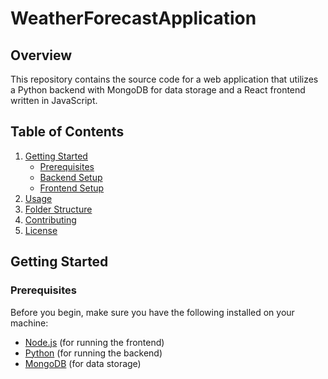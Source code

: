 # WeatherForecastApplication

## Overview

This repository contains the source code for a web application that utilizes a Python backend with MongoDB for data storage and a React frontend written in JavaScript.

## Table of Contents

1. [Getting Started](#getting-started)
   - [Prerequisites](#prerequisites)
   - [Backend Setup](#backend-setup)
   - [Frontend Setup](#frontend-setup)
2. [Usage](#usage)
3. [Folder Structure](#folder-structure)
4. [Contributing](#contributing)
5. [License](#license)

## Getting Started

### Prerequisites

Before you begin, make sure you have the following installed on your machine:

- [Node.js](https://nodejs.org/) (for running the frontend)
- [Python](https://www.python.org/) (for running the backend)
- [MongoDB](https://www.mongodb.com/) (for data storage)



